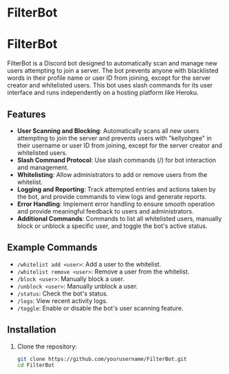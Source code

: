 # FilterBot
# FilterBot

FilterBot is a Discord bot designed to automatically scan and manage new users attempting to join a server. The bot prevents anyone with blacklisted words in their profile name or user ID from joining, except for the server creator and whitelisted users. This bot uses slash commands for its user interface and runs independently on a hosting platform like Heroku.

## Features

- **User Scanning and Blocking**: Automatically scans all new users attempting to join the server and prevents users with "kellyohgee" in their username or user ID from joining, except for the server creator and whitelisted users.
- **Slash Command Protocol**: Use slash commands (/) for bot interaction and management.
- **Whitelisting**: Allow administrators to add or remove users from the whitelist.
- **Logging and Reporting**: Track attempted entries and actions taken by the bot, and provide commands to view logs and generate reports.
- **Error Handling**: Implement error handling to ensure smooth operation and provide meaningful feedback to users and administrators.
- **Additional Commands**: Commands to list all whitelisted users, manually block or unblock a specific user, and toggle the bot's active status.

## Example Commands

- `/whitelist add <user>`: Add a user to the whitelist.
- `/whitelist remove <user>`: Remove a user from the whitelist.
- `/block <user>`: Manually block a user.
- `/unblock <user>`: Manually unblock a user.
- `/status`: Check the bot's status.
- `/logs`: View recent activity logs.
- `/toggle`: Enable or disable the bot's user scanning feature.

## Installation

1. Clone the repository:
   ```bash
   git clone https://github.com/yourusername/FilterBot.git
   cd FilterBot
